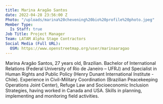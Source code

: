 ```yaml
---
title: Marina Aragão Santos
date: 2022-04-28 23:56:00 Z
Photo: "/uploads/marina%20chevening%20bio%20profile%20photo.jpeg"
Member Type:
  Is Staff: true
Job Title: Project Manager
Team: LATAM Alpha Stage Contractors
Social Media (Full URL):
  OSM: https://www.openstreetmap.org/user/marinaaragao
---
```


Marina Aragão Santos, 27 years old, Brazilian. Bachelor of International Relations (Federal University of Rio de Janeiro – UFRJ) and Specialist in Human Rights and Public Policy (Henry Dunant International Institute -Chile). Experience in Civil-Military Coordination (Brazilian Peacekeeping Operations Joint Center), Refuge Law and Socioeconomic Inclusion Strategies, having worked in Canada and USA.  Skills in planning, implementing and monitoring field activities. 